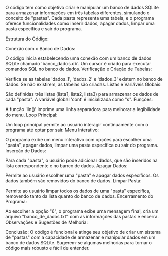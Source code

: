 O código tem como objetivo criar e manipular um banco de dados SQLite para armazenar informações em três tabelas diferentes, simulando o conceito de "pastas". Cada pasta representa uma tabela, e o programa oferece funcionalidades como inserir dados, apagar dados, limpar uma pasta específica e sair do programa.

Estrutura do Código:

Conexão com o Banco de Dados:

O código inicia estabelecendo uma conexão com um banco de dados SQLite chamado 'banco_dados.db'.
Um cursor é criado para executar comandos SQL no banco de dados.
Verificação e Criação de Tabelas:

Verifica se as tabelas 'dados_1', 'dados_2' e 'dados_3' existem no banco de dados. Se não existirem, as tabelas são criadas.
Listas e Variáveis Globais:

São definidas três listas (lista1, lista2, lista3) para armazenar os dados de cada "pasta".
A variável global 'cont' é inicializada como "s".
Funções:

A função 'lin()' imprime uma linha separadora para melhorar a legibilidade do menu.
Loop Principal:

Um loop principal permite ao usuário interagir continuamente com o programa até optar por sair.
Menu Interativo:

O programa exibe um menu interativo com opções para escolher uma "pasta", apagar dados, limpar uma pasta específica ou sair do programa.
Inserção de Dados:

Para cada "pasta", o usuário pode adicionar dados, que são inseridos na lista correspondente e no banco de dados.
Apagar Dados:

Permite ao usuário escolher uma "pasta" e apagar dados específicos. Os dados também são removidos do banco de dados.
Limpar Pasta:

Permite ao usuário limpar todos os dados de uma "pasta" específica, removendo tanto da lista quanto do banco de dados.
Encerramento do Programa:

Ao escolher a opção "6", o programa exibe uma mensagem final, cria um arquivo "banco_de_dados.txt" com as informações das pastas e encerra.
Observações e Sugestões de Melhoria:

Conclusão:
O código é funcional e atinge seu objetivo de criar um sistema de "pastas" com a capacidade de armazenar e manipular dados em um banco de dados SQLite. Sugerem-se algumas melhorias para tornar o código mais robusto e fácil de entender.






